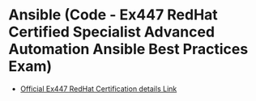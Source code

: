 # Ansible (Code - Ex447 RedHat Certified Specialist Advanced Automation Ansible Best Practices Exam)

- [Official Ex447 RedHat Certification details Link](https://www.redhat.com/en/services/training/ex447-red-hat-certified-specialist-advanced-automation-ansible-best-practices-exam)  


